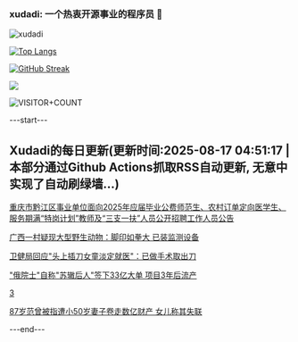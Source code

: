 ### xudadi: 一个热衷开源事业的程序员 👋

![xudadi](https://github-readme-stats-git-masterorgs-github-readme-stats-team.vercel.app/api?username=xudadi)

[![Top Langs](https://github-readme-stats.vercel.app/api/top-langs/?username=xudadi)](https://github.com/anuraghazra/github-readme-stats)

[![GitHub Streak](https://streak-stats.demolab.com?user=xudadi&locale=zh_Hans)](https://git.io/streak-stats)

![](https://raw.githubusercontent.com/xudadi/xudadi/main/assets/github-contribution-grid-snake.svg)

![VISITOR+COUNT](https://komarev.com/ghpvc/?username=xudadi&label=VISITOR+COUNT)


---start---

## Xudadi的每日更新(更新时间:2025-08-17 04:51:17 | 本部分通过Github Actions抓取RSS自动更新, 无意中实现了自动刷绿墙...)

[重庆市黔江区事业单位面向2025年应届毕业公费师范生、农村订单定向医学生、服务期满“特岗计划”教师及“三支一扶”人员公开招聘工作人员公告](https://www.gongkaoleida.com/article/2569747)

[广西一村疑现大型野生动物：脚印如拳大 已装监测设备](https://m.163.com/news/article/K73T92R2051492T3.html)

[卫健局回应"头上插刀女童淡定就医"：已做手术取出刀](https://m.163.com/news/article/K73TE5BV053469LG.html)

["俄院士"自称"苏辙后人"签下33亿大单 项目3年后流产](https://m.163.com/news/article/K73ONKE50514D3UH.html)

[3](https://m.163.com/touch/news/sub/domestic)

[87岁范曾被指遭小50岁妻子卷走数亿财产 女儿称其失联](https://m.163.com/news/article/K743CVRG053469LG.html)

---end---
